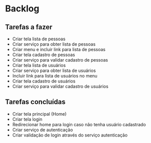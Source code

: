 # Backlog
## Tarefas a fazer
* Criar tela lista de pessoas
* Criar serviço para obter lista de pessoas
* Criar menu e incluir link para lista de pessoas
* Criar tela cadastro de pessoas
* Criar serviço para validar cadastro de pessoas
* Criar tela lista de usuários
* Criar serviço para obter lista de usuários
* Incluir link para lista de usuários no menu
* Criar tela cadastro de usuários
* Criar serviço para validar cadastro de usuários

## Tarefas concluídas
* Criar tela principal (Home)
* Criar tela login
* Redirecionar home para login caso não tenha usuário cadastrado
* Criar serviço de autenticação
* Criar validação de login através do serviço autenticação
